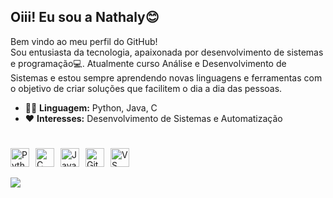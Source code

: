 ## Oiii! Eu sou a Nathaly😊

Bem vindo ao meu perfil do GitHub!<br>
Sou entusiasta da tecnologia, apaixonada por desenvolvimento de sistemas e programação💻.
Atualmente curso Análise e Desenvolvimento de Sistemas e estou sempre aprendendo novas linguagens e ferramentas com o objetivo de criar soluções que facilitem o dia a dia das pessoas.
- 👩‍💻 **Linguagem:** Python, Java, C
- ❤️ **Interesses:** Desenvolvimento de Sistemas e Automatização
#
<div style="display: flex; align-items: center; gap: 10px;">
    <img src="https://cdn.jsdelivr.net/gh/devicons/devicon@latest/icons/python/python-original.svg" width="30" height="30" alt="Python" />
    <img src="https://cdn.jsdelivr.net/gh/devicons/devicon@latest/icons/c/c-original.svg" width="30" height="30" alt="C" />
    <img src="https://cdn.jsdelivr.net/gh/devicons/devicon@latest/icons/java/java-original.svg" width="30" height="30" alt="Java" />
    <img src="https://cdn.jsdelivr.net/gh/devicons/devicon@latest/icons/git/git-original.svg" width="30" height="30" alt="Git" />
    <img src="https://cdn.jsdelivr.net/gh/devicons/devicon@latest/icons/vscode/vscode-original.svg" width="30" height="30" alt="VS Code" />
</div><br>

<div>
  <a href="https://www.linkedin.com/in/nathaly-cardoso-9955412b2/" target="_blank"><img src="https://img.shields.io/badge/LinkedIn-0077B5?style=for-the-badge&logo=linkedin&logoColor=white" target="_blank">
</div>



          
